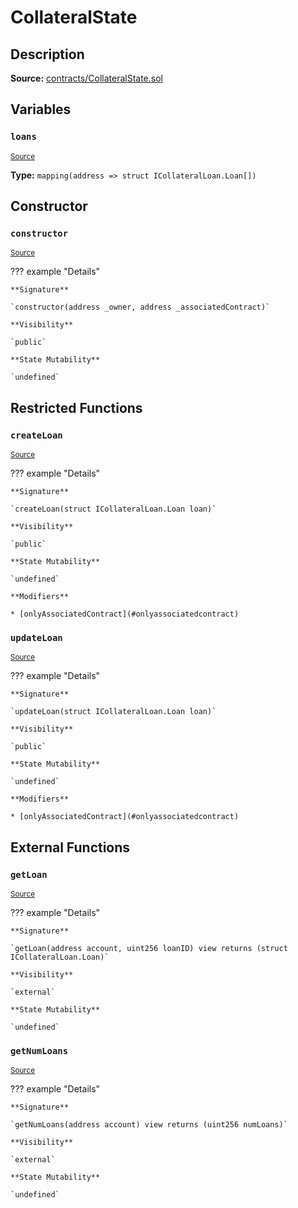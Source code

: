 # CollateralState

## Description

**Source:** [contracts/CollateralState.sol](https://github.com/Synthetixio/synthetix/tree/v2.44.0-alpha-1/contracts/CollateralState.sol)

## Variables

### `loans`

<sub>[Source](https://github.com/Synthetixio/synthetix/tree/v2.44.0-alpha-1/contracts/CollateralState.sol#L17)</sub>

**Type:** `mapping(address => struct ICollateralLoan.Loan[])`

## Constructor

### `constructor`

<sub>[Source](https://github.com/Synthetixio/synthetix/tree/v2.44.0-alpha-1/contracts/CollateralState.sol#L19)</sub>

??? example "Details"

    **Signature**

    `constructor(address _owner, address _associatedContract)`

    **Visibility**

    `public`

    **State Mutability**

    `undefined`

## Restricted Functions

### `createLoan`

<sub>[Source](https://github.com/Synthetixio/synthetix/tree/v2.44.0-alpha-1/contracts/CollateralState.sol#L38)</sub>

??? example "Details"

    **Signature**

    `createLoan(struct ICollateralLoan.Loan loan)`

    **Visibility**

    `public`

    **State Mutability**

    `undefined`

    **Modifiers**

    * [onlyAssociatedContract](#onlyassociatedcontract)

### `updateLoan`

<sub>[Source](https://github.com/Synthetixio/synthetix/tree/v2.44.0-alpha-1/contracts/CollateralState.sol#L42)</sub>

??? example "Details"

    **Signature**

    `updateLoan(struct ICollateralLoan.Loan loan)`

    **Visibility**

    `public`

    **State Mutability**

    `undefined`

    **Modifiers**

    * [onlyAssociatedContract](#onlyassociatedcontract)

## External Functions

### `getLoan`

<sub>[Source](https://github.com/Synthetixio/synthetix/tree/v2.44.0-alpha-1/contracts/CollateralState.sol#L23)</sub>

??? example "Details"

    **Signature**

    `getLoan(address account, uint256 loanID) view returns (struct ICollateralLoan.Loan)`

    **Visibility**

    `external`

    **State Mutability**

    `undefined`

### `getNumLoans`

<sub>[Source](https://github.com/Synthetixio/synthetix/tree/v2.44.0-alpha-1/contracts/CollateralState.sol#L32)</sub>

??? example "Details"

    **Signature**

    `getNumLoans(address account) view returns (uint256 numLoans)`

    **Visibility**

    `external`

    **State Mutability**

    `undefined`

